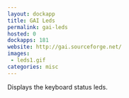 ```yaml
---
layout: dockapp
title: GAI Leds
permalink: gai-leds
hosted: 0
dockapps: 181
website: http://gai.sourceforge.net/
images:
 - leds1.gif
categories: misc
---
```

Displays the keyboard status leds.
